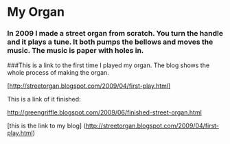 # My Organ

### In 2009 I made a street organ from scratch. You turn the handle and it plays a tune. It both pumps the bellows and moves the music. The music is paper with holes in. 
###This is a link to the first time I played my organ. The blog shows the whole process of making the organ. 

[http://streetorgan.blogspot.com/2009/04/first-play.html]

This is a link of it finished:

<http://greengriffle.blogspot.com/2009/06/finished-street-organ.html>


[this is the link to my blog] (http://streetorgan.blogspot.com/2009/04/first-play.html)
